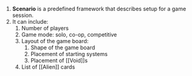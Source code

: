 1. **Scenario** is a predefined framework that describes setup for a game session.
2. It can include:
	1. Number of players
	2. Game mode: solo, co-op, competitive
	3. Layout of the game board:
		1. Shape of the game board
		2. Placement of starting systems
		3. Placement of [[Void]]s
	4. List of [[Alien]] cards
